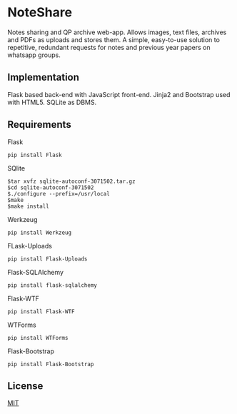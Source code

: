 # NoteShare 

Notes sharing and QP archive web-app.
Allows images, text files, archives and PDFs as uploads and stores them. 
A simple, easy-to-use solution to repetitive, redundant requests for notes and previous year papers on whatsapp groups.

## Implementation
Flask based back-end with JavaScript front-end.
Jinja2 and Bootstrap used with HTML5.
SQLite as DBMS.

## Requirements
Flask
```
pip install Flask
```
SQlite
```
$tar xvfz sqlite-autoconf-3071502.tar.gz
$cd sqlite-autoconf-3071502
$./configure --prefix=/usr/local
$make
$make install
```
Werkzeug
```
pip install Werkzeug
```
FLask-Uploads
```
pip install Flask-Uploads
```
Flask-SQLAlchemy
```
pip install flask-sqlalchemy
```
Flask-WTF
```
pip install Flask-WTF
```
WTForms
```
pip install WTForms
```
Flask-Bootstrap
```
pip install Flask-Bootstrap
```

## License
[MIT](https://choosealicense.com/licenses/mit/)
